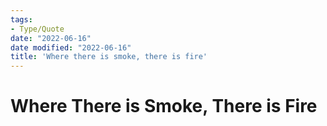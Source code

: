 ```yaml
---
tags:
- Type/Quote
date: "2022-06-16"
date modified: "2022-06-16"
title: 'Where there is smoke, there is fire'
---
```


# Where There is Smoke, There is Fire
